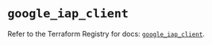 # `google_iap_client`

Refer to the Terraform Registry for docs: [`google_iap_client`](https://registry.terraform.io/providers/hashicorp/google-beta/6.11.0/docs/resources/google_iap_client).
